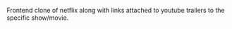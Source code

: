 Frontend clone of netflix along with links attached to youtube trailers to the specific show/movie.
